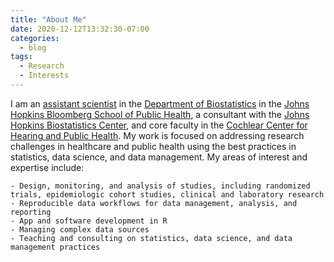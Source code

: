 ```yaml
---
title: "About Me"
date: 2020-12-12T13:32:30-07:00
categories:
  - blog
tags:
  - Research
  - Interests
---
```


I am an [assistant scientist](https://publichealth.jhu.edu/faculty/2679/joshua-betz) in the [Department of Biostatistics](https://publichealth.jhu.edu/departments/biostatistics) in the [Johns Hopkins Bloomberg School of Public Health](https://www.jhsph.edu), a consultant with the [Johns Hopkins Biostatistics Center](http://www.biostat.jhsph.edu/consult), and core faculty in the [Cochlear Center for Hearing and Public Health](https://jhucochlearcenter.org). My work is focused on addressing research challenges in healthcare and public health using the best practices in statistics, data science, and data management. My areas of interest and expertise include:

    - Design, monitoring, and analysis of studies, including randomized trials, epidemiologic cohort studies, clinical and laboratory research
    - Reproducible data workflows for data management, analysis, and reporting
    - App and software development in R
    - Managing complex data sources
    - Teaching and consulting on statistics, data science, and data management practices